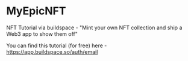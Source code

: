 # MyEpicNFT

NFT Tutorial via buildspace - "Mint your own NFT collection and ship a Web3 app to show them off"

You can find this tutorial (for free) here - https://app.buildspace.so/auth/email